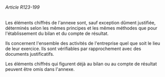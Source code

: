 ###### Article R123-199

Les éléments chiffrés de l'annexe sont, sauf exception dûment justifiée, déterminés selon les mêmes principes et les mêmes méthodes que pour l'établissement du bilan et du compte de résultat.

Ils concernent l'ensemble des activités de l'entreprise quel que soit le lieu de leur exercice. Ils sont vérifiables par rapprochement avec des documents justificatifs.

Les éléments chiffrés qui figurent déjà au bilan ou au compte de résultat peuvent être omis dans l'annexe.

